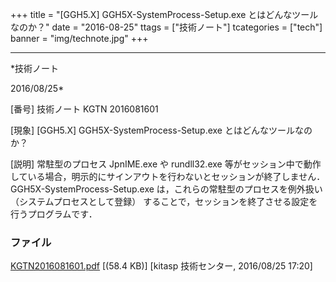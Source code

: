 ﻿+++
title = "[GGH5.X] GGH5X-SystemProcess-Setup.exe とはどんなツールなのか？"
date = "2016-08-25"
ttags = ["技術ノート"]
tcategories = ["tech"]
banner = "img/technote.jpg"
+++

-----------------------------------------------------------------------------------------------------------------------------

*技術ノート

2016/08/25*


[番号]
技術ノート KGTN 2016081601

[現象]
[GGH5.X] GGH5X-SystemProcess-Setup.exe とはどんなツールなのか？

[説明]
常駐型のプロセス JpnIME.exe や rundll32.exe
等がセッション中で動作している場合，明示的にサインアウトを行わないとセッションが終了しません．
GGH5X-SystemProcess-Setup.exe は，これらの常駐型のプロセスを例外扱い
（システムプロセスとして登録）
することで，セッションを終了させる設定を行うプログラムです．


### ファイル

 
 


[KGTN2016081601.pdf](http://techreport.kitasp.net/attachments/download/2945/KGTN2016081601.pdf)
 [(58.4 KB)] [kitasp 技術センター, 2016/08/25
17:20]


 


 

